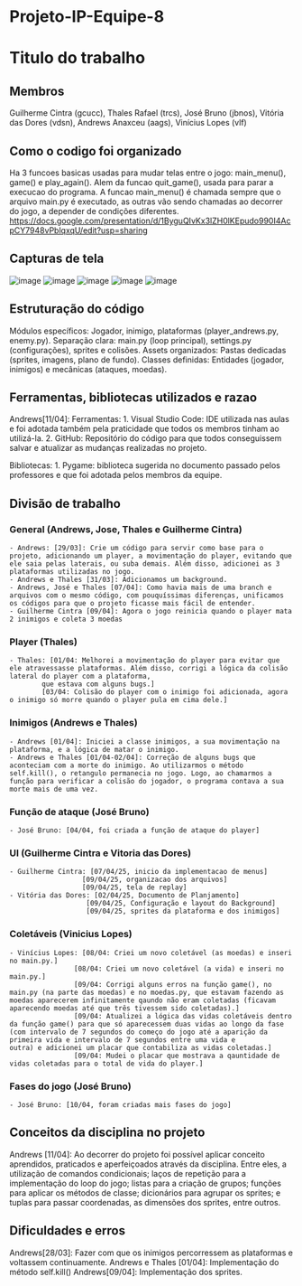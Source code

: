 # Projeto-IP-Equipe-8
# Titulo do trabalho
## Membros
Guilherme Cintra (gcucc), Thales Rafael (trcs), José Bruno (jbnos), Vitória das Dores (vdsn), Andrews Anaxceu (aags), Vinícius Lopes (vlf)

## Como o codigo foi organizado
Ha 3 funcoes basicas usadas para mudar telas entre o jogo: main_menu(), game() e play_again(). Alem da funcao quit_game(), usada para parar a execucao do programa. A funcao main_menu() é chamada sempre que o arquivo main.py é executado, as outras vão sendo chamadas ao decorrer do jogo, a depender de condições diferentes.
https://docs.google.com/presentation/d/1ByguQIvKx3lZH0lKEpudo990I4AcpCY7948vPblqxqU/edit?usp=sharing 

## Capturas de tela
![image](https://github.com/user-attachments/assets/f3e57b6e-40f6-45e5-b23c-18c8747e99c9)
![image](https://github.com/user-attachments/assets/ecce2676-1dbd-451d-8f9f-ebb36735a792)
![image](https://github.com/user-attachments/assets/962ae675-e297-446b-957c-c034d5f7c994)
![image](https://github.com/user-attachments/assets/b373bacc-5573-468d-b710-652f69ebfeb6)
![image](https://github.com/user-attachments/assets/1eee74ed-03ff-406c-a62d-38a8c4fd9644)

## Estruturação do código
  Módulos específicos: Jogador, inimigo, plataformas (player_andrews.py, enemy.py).
  Separação clara: main.py (loop principal), settings.py (configurações), sprites e colisões.
  Assets organizados: Pastas dedicadas (sprites, imagens, plano de fundo).
  Classes definidas: Entidades (jogador, inimigos) e mecânicas (ataques, moedas).


## Ferramentas, bibliotecas utilizados e razao
  Andrews[11/04]:
  Ferramentas: 
      1. Visual Studio Code: IDE utilizada nas aulas e foi adotada também pela praticidade que todos os membros tinham ao utilizá-la.
      2. GitHub: Repositório do código para que todos conseguissem salvar e atualizar as mudanças realizadas no projeto.
  
  Bibliotecas:
      1. Pygame: biblioteca sugerida no documento passado pelos professores e que foi adotada pelos membros da equipe.

## Divisão de trabalho
  ### General (Andrews, Jose, Thales e Guilherme Cintra)
    - Andrews: [29/03]: Crie um código para servir como base para o projeto, adicionando um player, a movimentação do player, evitando que ele saia pelas laterais, ou suba demais. Além disso, adicionei as 3 plataformas utilizadas no jogo.
    - Andrews e Thales [31/03]: Adicionamos um background.
    - Andrews, José e Thales [07/04]: Como havia mais de uma branch e arquivos com o mesmo código, com pouquíssimas diferenças, unificamos os códigos para que o projeto ficasse mais fácil de entender.
    - Guilherme Cintra [09/04]: Agora o jogo reinicia quando o player mata 2 inimigos e coleta 3 moedas 
  ### Player (Thales)
    - Thales: [01/04: Melhorei a movimentação do player para evitar que ele atravessasse plataformas. Além disso, corrigi a lógica da colisão lateral do player com a plataforma, 
            que estava com alguns bugs.] 
            [03/04: Colisão do player com o inimigo foi adicionada, agora o inimigo só morre quando o player pula em cima dele.]
  
  ### Inimigos (Andrews e Thales)
    - Andrews [01/04]: Iniciei a classe inimigos, a sua movimentação na plataforma, e a lógica de matar o inimigo.
    - Andrews e Thales [01/04-02/04]: Correção de alguns bugs que aconteciam com a morte do inimigo. Ao utilizarmos o método self.kill(), o retangulo permanecia no jogo. Logo, ao chamarmos a função para verificar a colisão do jogador, o programa contava a sua morte mais de uma vez. 

  ### Função de ataque (José Bruno)
    - José Bruno: [04/04, foi criada a função de ataque do player]

  ### UI (Guilherme Cintra e Vitoria das Dores)
    - Guilherme Cintra: [07/04/25, inicio da implementacao de menus]
                      [09/04/25, organizacao dos arquivos]
                      [09/04/25, tela de replay]
    - Vitória das Dores: [02/04/25, Documento de Planjamento]
                       [09/04/25, Configuração e layout do Background]
                       [09/04/25, sprites da plataforma e dos inimigos]
    
  ### Coletáveis (Vinicius Lopes)
    - Vinícius Lopes: [08/04: Criei um novo coletável (as moedas) e inseri no main.py.]
                    [08/04: Criei um novo coletável (a vida) e inseri no main.py.]
                    [09/04: Corrigi alguns erros na função game(), no main.py (na parte das moedas) e no moedas.py, que estavam fazendo as moedas aparecerem infinitamente qaundo não eram coletadas (ficavam aparecendo moedas até que três tivessem sido coletadas).]
                    [09/04: Atualizei a lógica das vidas coletáveis dentro da função game() para que só aparecessem duas vidas ao longo da fase (com intervalo de 7 segundos do começo do jogo até a aparição da primeira vida e intervalo de 7 segundos entre uma vida e                           outra) e adicionei um placar que contabiliza as vidas coletadas.]
                    [09/04: Mudei o placar que mostrava a qauntidade de vidas coletadas para o total de vida do player.] 

  ### Fases do jogo (José Bruno)
    - José Bruno: [10/04, foram criadas mais fases do jogo]
                      
## Conceitos da disciplina no projeto
  Andrews [11/04]: Ao decorrer do projeto foi possível aplicar conceito aprendidos, praticados e aperfeiçoados através da disciplina. Entre eles, a utilização de comandos condicionais; laços de repetição para a implementação do loop do jogo; listas para a criação de grupos; funções para aplicar os métodos de classe; dicionários para agrupar os sprites; e tuplas para passar coordenadas, as dimensões dos sprites, entre outros. 

## Dificuldades e erros
  Andrews[28/03]: Fazer com que os inimigos percorressem as plataformas e voltassem continuamente.
  Andrews e Thales [01/04]: Implementação do método self.kill()
  Andrews[09/04]: Implementação dos sprites.
